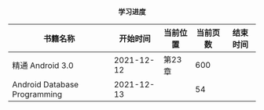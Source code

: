 <center><b>学习进度</b></center>

| 书籍名称                     | 开始时间   | 当前位置 | 当前页数 | 结束时间 |
| ---------------------------- | ---------- | -------- | -------- | -------- |
| 精通 Android 3.0             | 2021-12-12 | 第23章   | 600      |          |
| Android Database Programming | 2021-12-13 |          | 54       |          |

